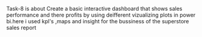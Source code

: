Task-8 is about Create a basic interactive dashboard that shows sales performance and there profits by using deifferent vizualizing plots in power bi.here i used kpl's ,maps and insight for the bussiness of the superstore sales report
